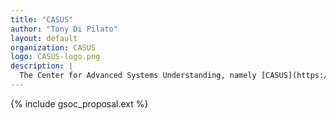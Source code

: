 ```yaml
---
title: "CASUS"
author: "Tony Di Pilato"
layout: default
organization: CASUS
logo: CASUS-logo.png
description: |
  The Center for Advanced Systems Understanding, namely [CASUS](https://www.casus.science), is a joint German-Polish research institute where scientists combine methods from mathematics, systems theory, data science, and scientific computing at a single location, with the aim to rethink data-intensive systems research and develop digital solutions that are used across multiple disciplines.
---
```


{% include gsoc_proposal.ext %}
